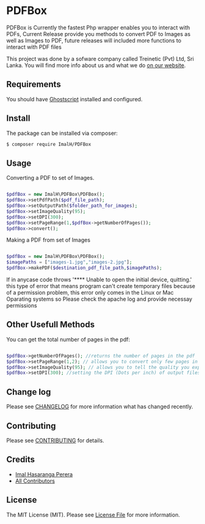 # PDFBox
PDFBox is Currently the fastest Php wrapper enables you to interact with PDFs, Current Release provide you methods to convert PDF to Images as well as Images to PDF, future releases will included more functions to interact with PDF files

This project was done by a sofware company called Treinetic (Pvt) Ltd, Sri Lanka. You will find more info about us and what we do [on our website](http://www.treinetic.com).

## Requirements

You should have [Ghostscript](http://www.ghostscript.com/) installed and configured.

## Install

The package can be installed via composer:
``` bash
$ composer require ImalH/PDFBox
```

## Usage

Converting a PDF to set of Images.

```php

$pdfBox = new ImalH\PDFBox\PDFBox();
$pdfBox->setPdfPath($pdf_file_path);
$pdfBox->setOutputPath($folder_path_for_images);
$pdfBox->setImageQuality(95);
$pdfBox->setDPI(300);
$pdfBox->setPageRange(1,$pdfBox->getNumberOfPages());
$pdfBox->convert();

```

Making a PDF from set of Images

```php

$pdfBox = new ImalH\PDFBox\PDFBox();
$imagePaths = ["images-1.jpg","images-2.jpg"];
$pdfBox->makePDF($destination_pdf_file_path,$imagePaths);

```

If in anycase code throws '**** Unable to open the initial device, quitting.' this type of error that means program can't create temporary files because of a permission problem, this error only comes in the Linux or Mac Oparating systems so Please check the apache log and provide necessay permissions

## Other Usefull Methods
You can get the total number of pages in the pdf:
```php

$pdfBox->getNumberOfPages(); //returns the number of pages in the pdf
$pdfBox->setPageRange(1,2); // allows you to convert only few pages in the PDF Document
$pdfBox->setImageQuality(95); // allows you to tell the quality you expect in the output Jpg file
$pdfBox->setDPI(300); //setting the DPI (Dots per inch) of output files

```

## Change log

Please see [CHANGELOG](CHANGELOG.md) for more information what has changed recently.

## Contributing

Please see [CONTRIBUTING](CONTRIBUTING.md) for details.

## Credits

- [Imal Hasaranga Perera](https://github.com/imalhasaranga)
- [All Contributors](../../contributors)


## License

The MIT License (MIT). Please see [License File](LICENSE.md) for more information.
